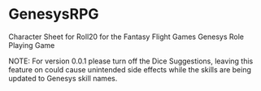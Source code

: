# GenesysRPG
Character Sheet for Roll20 for the Fantasy Flight Games Genesys Role Playing Game

NOTE: For version 0.0.1 please turn off the Dice Suggestions, leaving this feature on could cause unintended side effects while the skills are being updated to Genesys skill names.
